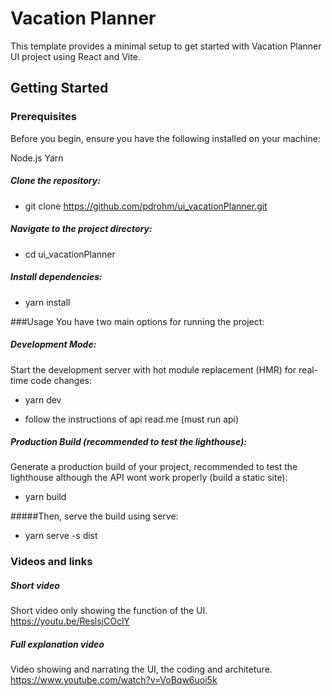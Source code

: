 # Vacation Planner

This template provides a minimal setup to get started with Vacation Planner UI project using React and Vite.

## Getting Started

### Prerequisites

Before you begin, ensure you have the following installed on your machine:

Node.js
Yarn

##### Clone the repository:

- git clone https://github.com/pdrohm/ui_vacationPlanner.git

##### Navigate to the project directory:

- cd ui_vacationPlanner

##### Install dependencies:

- yarn install

###Usage
You have two main options for running the project:

##### Development Mode:

Start the development server with hot module replacement (HMR) for real-time code changes:

- yarn dev

- follow the instructions of api read.me (must run api)

##### Production Build (recommended to test the lighthouse):

Generate a production build of your project, recommended to test the lighthouse although the API wont work properly (build a static site):

- yarn build

#####Then, serve the build using serve:

- yarn serve -s dist

### Videos and links

##### Short video

Short video only showing the function of the UI.
https://youtu.be/ReslsjCOclY

##### Full explanation video

Video showing and narrating the UI, the coding and architeture.
https://www.youtube.com/watch?v=VoBqw6uoi5k

